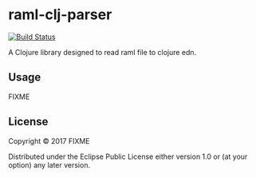 # raml-clj-parser
[![Build Status](https://travis-ci.org/zacyang/raml-clj-parser.svg?branch=master)](https://travis-ci.org/zacyang/raml-clj-parser)

A Clojure library designed to read raml file to clojure edn.

## Usage

FIXME

## License

Copyright © 2017 FIXME

Distributed under the Eclipse Public License either version 1.0 or (at
your option) any later version.
